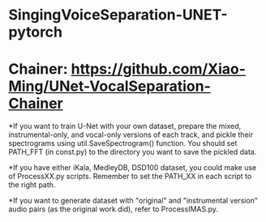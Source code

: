 # SingingVoiceSeparation-UNET-pytorch

# Chainer: https://github.com/Xiao-Ming/UNet-VocalSeparation-Chainer

*If you want to train U-Net with your own dataset, prepare the mixed, instrumental-only, and vocal-only versions of each track, and pickle their spectrograms using util.SaveSpectrogram() function. You should set PATH_FFT (in const.py) to the directory you want to save the pickled data.

*If you have either iKala, MedleyDB, DSD100 dataset, you could make use of ProcessXX.py scripts. Remember to set the PATH_XX in each script to the right path.

*If you want to generate dataset with "original" and "instrumental version" audio pairs (as the original work did), refer to ProcessIMAS.py.